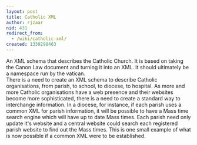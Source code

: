 ```yaml
---
layout: post
title: Catholic XML
author: rjzaar
nid: 431
redirect_from:
  - /wiki/catholic-xml/
created: 1339298463
---
```

<div id="oc-wiki-content" class="oc-wiki-content">
<div class="visualClear">An XML schema that describes the Catholic Church. It is based on taking the Canon Law document and turning it into an XML. It should ultimately be a namespace run by the vatican.</div>
<div class="visualClear"><span>
</span></div>
<div class="visualClear"><span>There is a need to create an XML schema to describe Catholic organisations, from parish, to school, to diocese, to hospital. As more and more Catholic organisations have a web presence and their websites become more sophisticated, there is a need to create a standard way to interchange information. In a diocese, for instance, if each parish uses a common XML for parish information, it will be possible to have a Mass time search engine which will have up to date Mass times. Each parish need only update it's website and a central website could search each registered parish website to find out the Mass times. This is one small example of what is now possible if a common XML were to be established.</span></div>
</div>
